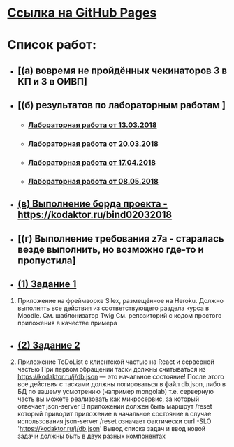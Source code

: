 # [Ссылка на GitHub Pages]()
# Список работ:
* ## [(а) вовремя не пройдённых чекинаторов 3 в КП и 3 в ОИВП]

* ## [(б) результатов по лабораторным работам ]
  * ### [Лабораторная работа от 13.03.2018](https://github.com/Bolzuka/-web-Goss2018/tree/master/PC/13.03.2018)
  * ### [Лабораторная работа от 20.03.2018](https://github.com/Bolzuka/-web-Goss2018/tree/master/PC/20.03.2018)
  * ### [Лабораторная работа от 17.04.2018](https://github.com/Bolzuka/-web-Goss2018/tree/master/PC/17.04.2018)
  * ### [Лабораторная работа от 08.05.2018](https://github.com/Bolzuka/-web-Goss2018/tree/master/PC/08.05.2018)

* ## [(в) Выполнение борда проекта - https://kodaktor.ru/bind02032018 ](https://kodaktor.ru/bind02032018_604ee)
* ## [(г) Выполнение требования z7a - старалась везде выполнить, но возможно где-то и пропустила]


* ## [(1) Задание 1](1)
1. Приложение на фреймворке Silex, размещённое на Heroku. Должно выполнять все действия из соответствующего раздела курса в Moodle.
      См. шаблонизатор Twig 
      См. репозиторий с кодом простого приложения в качестве примера
      
* ## [(2) Задание 2](2)
2. Приложение ToDoList с клиентской частью на React и серверной частью 
      При первом обращении таски должны считываться из https://kodaktor.ru/j/db.json — это начальное состояние!
      После этого все действия с тасками должны логироваться в файл db.json, либо в БД по вашему усмотрению (например mongolab)
         т.е. серверную часть вы можете реализовать как микросервис, за который отвечает json-server
      В приложении должен быть маршрут /reset который приводит приложение в начальное состояние 
         в случае использования json-server /reset означает фактически curl -SLO 'https://kodaktor.ru/j/db.json'
      Вывод списка задач и ввод новой задачи должны быть в двух разных компонентах

